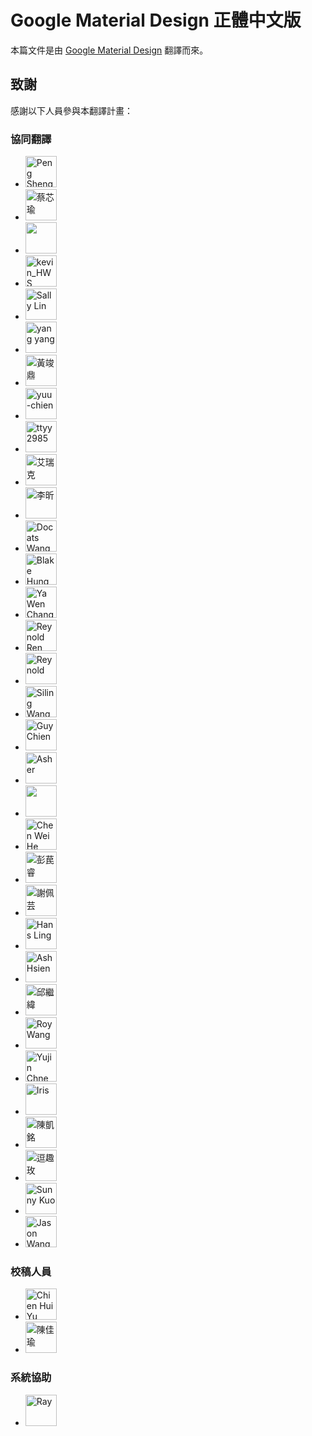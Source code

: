 <!-- markdownlint-disable MD033 -->

# Google Material Design 正體中文版

本篇文件是由 [Google Material Design](https://material.io/design) 翻譯而來。

## 致謝

感謝以下人員參與本翻譯計畫：

### 協同翻譯

<ul class="unlist-style d-flex no-wrap userList">
  <li>
    <a href="https://www.facebook.com/profile.php?id=100001596804652" target="_blank">
      <img src="~@users/Peng Sheng Lo.jpg" width="50" class="border-radius" alt="Peng Sheng Lo">
    </a>
  </li>
  <li>
    <a href="https://www.facebook.com/axin0814" target="_blank">
      <img src="~@users/蔡芯瑜.jpg" width="50" class="border-radius" alt="蔡芯瑜">
    </a>
  </li>
  <li>
    <a href="https://averyj.cc" target="_blank">
      <img src="https://scontent.fkhh1-1.fna.fbcdn.net/v/t1.0-9/93655263_10217387013295438_265222283591680000_o.jpg?_nc_cat=100&ccb=3&_nc_sid=174925&_nc_ohc=yo8hIA4826kAX_8Qtbz&_nc_ht=scontent.fkhh1-1.fna&oh=e79d1d7ae7a3e430c383b92c2ca19b91&oe=60554867" width="50" class="border-radius">
    </a>
  </li>
  <li>
    <a href="https://github.com/kevinshu1995" target="_blank">
      <img src="~@users/kevin_HWS.jpg" width="50" class="border-radius" alt="kevin_HWS">
    </a>
  </li>
  <li>
    <a href="https://www.facebook.com/100001823224077/" target="_blank">
      <img src="~@users/Sally Lin.jpg" width="50" class="border-radius" alt="Sally Lin">
    </a>
  </li>
  <li>
    <a href="https://blog.yyisyou.tw" target="_blank">
      <img src="~@users/yang yang.jpg" width="50" class="border-radius" alt="yang yang">
    </a>
  </li>
  <li>
    <a href="https://www.facebook.com/profile.php?id=100002335381333" target="_blank">
      <img src="~@users/黃竣鼎.jpg" width="50" class="border-radius" alt="黃竣鼎">
    </a>
  </li>
  <li>
    <a href="https://github.com/yuu-chien" target="_blank">
      <img src="~@users/yuu-chien.png" width="50" class="border-radius" alt="yuu-chien">
    </a>
  </li>
  <li>
    <a href="https://github.com/ttyy2985" target="_blank">
      <img src="~@users/ttyy2985.png" width="50" class="border-radius" alt="ttyy2985">
    </a>
  </li>
  <li>
    <a href="https://vuarnet0318.medium.com" target="_blank">
      <img src="~@users/艾瑞克.png" width="50" class="border-radius" alt="艾瑞克">
    </a>
  </li>
  <li>
    <a href="https://www.facebook.com/100000126704165/" target="_blank">
      <img src="~@users/李昕.jpg" width="50" class="border-radius" alt="李昕">
    </a>
  </li>
  <li>
    <a href="https://www.facebook.com/100000178877348/" target="_blank">
      <img src="~@users/Docats Wang.jpg" width="50" class="border-radius" alt="Docats Wang">
    </a>
  </li>
  <li>
    <a href="https://www.linkedin.com/in/blakehung/" target="_blank">
      <img src="~@users/Blake Hung.jpg" width="50" class="border-radius" alt="Blake Hung">
    </a>
  </li>
  <li>
    <a href="https://www.facebook.com/100002123301113/" target="_blank">
      <img src="~@users/Ya Wen Chang.jpg" width="50" class="border-radius" alt="Ya Wen Chang">
    </a>
  </li>
  <li>
    <a href="https://www.facebook.com/100001167783538/" target="_blank">
      <img src="~@users/Reynold Ren.jpg" width="50" class="border-radius" alt="Reynold Ren">
    </a>
  </li>
  <li>
    <a href="https://www.facebook.com/1486260469/" target="_blank">
      <img src="~@users/Reynold.jpg" width="50" class="border-radius" alt="Reynold">
    </a>
  </li>
  <li>
    <a href="https://www.facebook.com/thinksea" target="_blank">
      <img src="~@users/Siling Wang.jpg" width="50" class="border-radius" alt="Siling Wang">
    </a>
  </li>
  <li>
    <a href="https://medium.com/guy-chien" target="_blank">
      <img src="~@users/Guy Chien.png" width="50" class="border-radius" alt="Guy Chien">
    </a>
  </li>
  <li>
    <a href="https://github.com/AsherLin" target="_blank">
      <img src="~@users/Asher.png" width="50" class="border-radius" alt="Asher">
    </a>
  </li>
  <li>
    <a href="http://hsinyinpeng.com/" target="_blank">
      <img src="https://scontent.fkhh1-2.fna.fbcdn.net/v/t1.0-1/p100x100/134769362_10221488730801926_1911791779711140669_o.jpg?_nc_cat=111&ccb=3&_nc_sid=7206a8&_nc_ohc=V-5GnupqOJAAX_o0ZfQ&_nc_ad=z-m&_nc_cid=0&_nc_ht=scontent.fkhh1-2.fna&tp=6&oh=8c3af22d0e79e7e73ed1fffc1e4fd8f0&oe=6055BAC1" width="50" class="border-radius">
    </a>
  </li>
  <li>
    <a href="https://www.linkedin.com/in/chen-wei-he-910806b7/" target="_blank">
      <img src="~@users/Chen Wei He.jpg" width="50" class="border-radius" alt="Chen Wei He">
    </a>
  </li>
  <li>
    <a href="https://www.monkhaus.uk/" target="_blank">
      <img src="~@users/彭苠睿.jpg" width="50" class="border-radius" alt="彭苠睿">
    </a>
  </li>
  <li>
    <a href="https://www.facebook.com/peiyun.shieh74" target="_blank">
      <img src="~@users/謝佩芸.jpg" width="50" class="border-radius" alt="謝佩芸">
    </a>
  </li>
  <li>
    <a href="https://www.facebook.com/1590444611/" target="_blank">
      <img src="~@users/Hans Ling.jpg" width="50" class="border-radius" alt="Hans Ling">
    </a>
  </li>
  <li>
    <a href="https://www.facebook.com/100010078381700/" target="_blank">
      <img src="~@users/Ash Hsien.jpg" width="50" class="border-radius" alt="Ash Hsien">
    </a>
  </li>
  <li>
    <a href="https://www.facebook.com/100000332370903/" target="_blank">
      <img src="~@users/邱繼緯.jpg" width="50" class="border-radius" alt="邱繼緯">
    </a>
  </li>
  <li>
    <a href="https://www.facebook.com/100001004032980/" target="_blank">
      <img src="~@users/Roy Wang.jpg" width="50" class="border-radius" alt="Roy Wang">
    </a>
  </li>
  <li>
    <a href="https://www.facebook.com/100006710929127/" target="_blank">
      <img src="~@users/Yujin Chne.jpg" width="50" class="border-radius" alt="Yujin Chne">
    </a>
  </li>
  <li>
    <a href="https://www.facebook.com/1555116233/" target="_blank">
      <img src="~@users/Iris.jpg" width="50" class="border-radius" alt="Iris">
    </a>
  </li>
  <li>
    <a href="https://www.facebook.com/100003267382320/" target="_blank">
      <img src="~@users/陳凱銘.jpg" width="50" class="border-radius" alt="陳凱銘">
    </a>
  </li>
  <li>
    <a href="https://www.facebook.com/1664437279/" target="_blank">
      <img src="~@users/逗趣玫.jpg" width="50" class="border-radius" alt="逗趣玫">
    </a>
  </li>
  <li>
    <a href="https://www.facebook.com/100000561945095/" target="_blank">
      <img src="~@users/Sunny Kuo.jpg" width="50" class="border-radius" alt="Sunny Kuo">
    </a>
  </li>
  <li>
    <a href="https://www.facebook.com/100000113448332/" target="_blank">
      <img src="~@users/Jason Wang.jpg" width="50" class="border-radius" alt="Jason Wang">
    </a>
  </li>
</ul>

### 校稿人員

<ul class="unlist-style d-flex no-wrap userList">
  <li>
    <a href="https://www.facebook.com/100000273873465/" target="_blank">
      <img src="~@users/Chien Hui Yu.jpg" width="50" class="border-radius" alt="Chien Hui Yu">
    </a>
  </li>
  <li>
    <a href="https://www.facebook.com/profile.php?id=100000314569800" target="_blank">
      <img src="~@users/陳佳瑜.jpg" width="50" class="border-radius" alt="陳佳瑜">
    </a>
  </li>
</ul>

### 系統協助

<ul class="unlist-style d-flex no-wrap userList">
  <li>
    <a href="https://www.facebook.com/HsiangFengWeb" target="_blank">
      <img src="~@users/raynotarray.jpg" width="50" class="border-radius" alt="Ray">
    </a>
  </li>
</ul>
